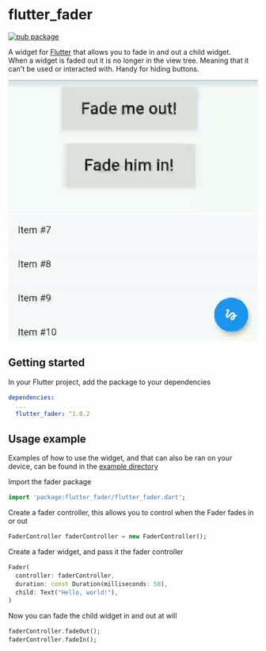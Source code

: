 # flutter_fader

[![pub package](https://img.shields.io/pub/v/flutter_fader.svg)](https://pub.dev/packages/flutter_fader)

A widget for [Flutter](https://flutter.dev) that allows you to fade in and out a child widget.  
When a widget is faded out it is no longer in the view tree. Meaning that it can't be used or interacted with. Handy for hiding buttons.

![Example of fader with buttons](./readme_assets/fader_button.gif)
![Example of fader with scroll](./readme_assets/fader_scroll.gif)

## Getting started

In your Flutter project, add the package to your dependencies

```yml
dependencies:
  ...
  flutter_fader: ^1.0.2
```

## Usage example

Examples of how to use the widget, and that can also be ran on your device, can be found in the [example directory](https://github.com/TNorbury/flutter-fader/tree/master/example)

Import the fader package

```dart
import 'package:flutter_fader/flutter_fader.dart';
```

Create a fader controller, this allows you to control when the Fader fades in or out

```dart
FaderController faderController = new FaderController();
```

Create a fader widget, and pass it the fader controller
```dart
Fader(
  controller: faderController,
  duration: const Duration(milliseconds: 50),
  child: Text("Hello, world!"),
)
```

Now you can fade the child widget in and out at will
```dart
faderController.fadeOut();
faderController.fadeIn();
```
